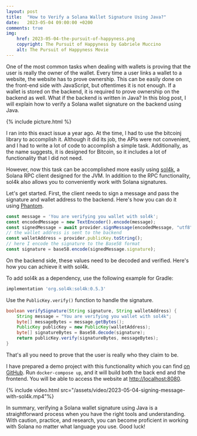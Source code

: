 ```yaml
---
layout: post
title:  "How to Verify a Solana Wallet Signature Using Java?"
date:   2023-05-04 09:00:00 +0200
comments: true
img:
    href: 2023-05-04-the-pursuit-of-happyness.png
    copyright: The Pursuit of Happyness by Gabriele Muccino
    alt: The Pursuit of Happyness Movie
---
```


One of the most common tasks when dealing with wallets is proving that
the user is really the owner of the wallet. Every time a user links
a wallet to a website, the website has to prove ownership. This can be
easily done on the front-end side with JavaScript, but oftentimes it is
not enough. If a wallet is stored on the backend, it is required to prove
ownership on the backend as well. What if the backend is written in Java?
In this blog post, I will explain how to verify a Solana wallet signature
on the backend using Java.

{% include picture.html %}

I ran into this exact issue a year ago. At the time, I had to use the bitcoinj
library to accomplish it. Although it did its job, the APIs were not convenient,
and I had to write a lot of code to accomplish a simple task. Additionally, as
the name suggests, it is designed for Bitcoin, so it includes a lot of functionality
that I did not need.

However, now this task can be accomplished more easily using
[sol4k](https://github.com/sol4k/sol4k), a Solana RPC client designed for the JVM.
In addition to the RPC functionality, sol4k also allows you to conveniently work
with Solana signatures.

Let's get started. First, the client needs to sign a message and pass the signature
and wallet address to the backend. Here's how you can do it using [Phantom](https://phantom.app).

```javascript
const message = 'You are verifying you wallet with sol4k';
const encodedMessage = new TextEncoder().encode(message);
const signedMessage = await provider.signMessage(encodedMessage, "utf8");
// the wallet address is sent to the backend 
const walletAddress = provider.publicKey.toString();
// here I encode the signature to the Base58 format
const signature = base58.encode(signedMessage.signature);
```

On the backend side, these values need to be decoded and verified. Here's how
you can achieve it with sol4k.

To add sol4k as a dependency, use the following example for Gradle:
```sh
implementation 'org.sol4k:sol4k:0.5.3'
```

Use the `PublicKey.verify()` function to handle the signature.

```java
boolean verifySignature(String signature, String walletAddress) {
    String message = "You are verifying you wallet with sol4k";
    byte[] messageBytes = message.getBytes();
    PublicKey publicKey = new PublicKey(walletAddress);
    byte[] signatureBytes = Base58.decode(signature);
    return publicKey.verify(signatureBytes, messageBytes);
}
```

That's all you need to prove that the user is really who they claim to be.

I have prepared a demo project with this functionality which you can find
[on GitHub](https://github.com/Shpota/solana-wallet-linking). Run `docker-compose up`,
and it will build both the back end and the frontend. You will be able to access
the website at [http://localhost:8080](http://localhost:8080/).

{% include video.html src="/assets/video/2023-05-04-signing-message-with-sol4k.mp4"%}

In summary, verifying a Solana wallet signature using Java is a straightforward process
when you have the right tools and understanding. With caution, practice, and research,
you can become proficient in working with Solana no matter what language you use. Good luck!
